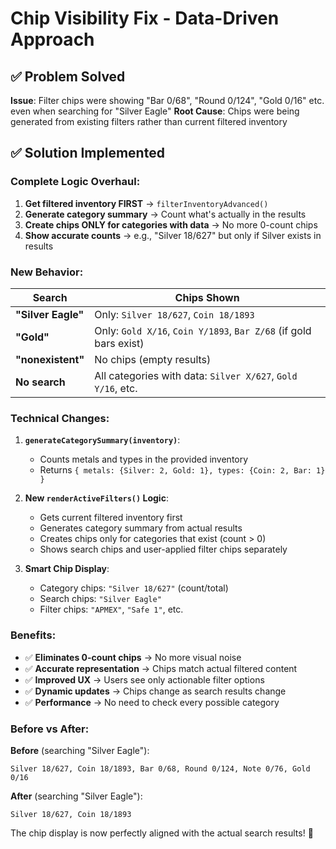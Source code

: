 # Chip Visibility Fix - Data-Driven Approach

## ✅ **Problem Solved**
**Issue**: Filter chips were showing "Bar 0/68", "Round 0/124", "Gold 0/16" etc. even when searching for "Silver Eagle"
**Root Cause**: Chips were being generated from existing filters rather than current filtered inventory

## ✅ **Solution Implemented**

### **Complete Logic Overhaul**:
1. **Get filtered inventory FIRST** → `filterInventoryAdvanced()`
2. **Generate category summary** → Count what's actually in the results
3. **Create chips ONLY for categories with data** → No more 0-count chips
4. **Show accurate counts** → e.g., "Silver 18/627" but only if Silver exists in results

### **New Behavior**:

| Search | Chips Shown |
|---------|-------------|
| **"Silver Eagle"** | Only: `Silver 18/627`, `Coin 18/1893` |
| **"Gold"** | Only: `Gold X/16`, `Coin Y/1893`, `Bar Z/68` (if gold bars exist) |
| **"nonexistent"** | No chips (empty results) |
| **No search** | All categories with data: `Silver X/627`, `Gold Y/16`, etc. |

### **Technical Changes**:

1. **`generateCategorySummary(inventory)`**:
   - Counts metals and types in the provided inventory
   - Returns `{ metals: {Silver: 2, Gold: 1}, types: {Coin: 2, Bar: 1} }`

2. **New `renderActiveFilters()` Logic**:
   - Gets current filtered inventory first
   - Generates category summary from actual results
   - Creates chips only for categories that exist (count > 0)
   - Shows search chips and user-applied filter chips separately

3. **Smart Chip Display**:
   - Category chips: `"Silver 18/627"` (count/total)
   - Search chips: `"Silver Eagle"` 
   - Filter chips: `"APMEX"`, `"Safe 1"`, etc.

### **Benefits**:
- ✅ **Eliminates 0-count chips** → No more visual noise
- ✅ **Accurate representation** → Chips match actual filtered content  
- ✅ **Improved UX** → Users see only actionable filter options
- ✅ **Dynamic updates** → Chips change as search results change
- ✅ **Performance** → No need to check every possible category

### **Before vs After**:

**Before** (searching "Silver Eagle"):
```
Silver 18/627, Coin 18/1893, Bar 0/68, Round 0/124, Note 0/76, Gold 0/16
```

**After** (searching "Silver Eagle"):
```
Silver 18/627, Coin 18/1893
```

The chip display is now perfectly aligned with the actual search results! 🎯
